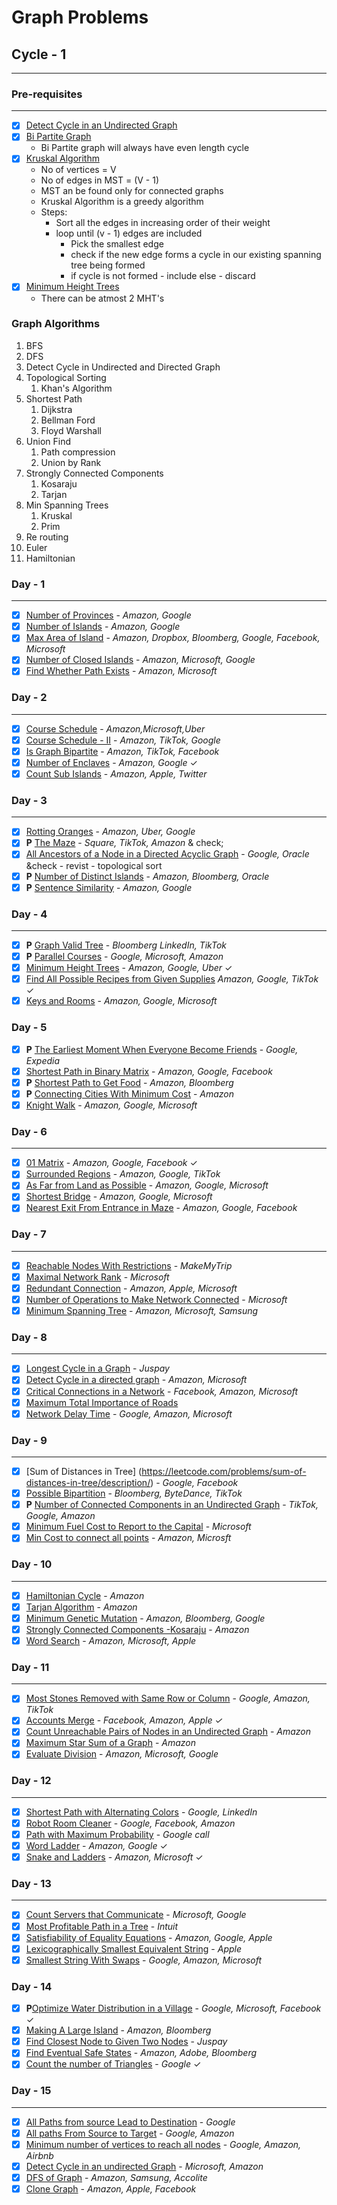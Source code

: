 ##

# Graph Problems

## Cycle - 1

---

### Pre-requisites

---

- [x] [Detect Cycle in an Undirected Graph](https://www.youtube.com/watch?v=vXrv3kruvwE)
- [x] [Bi Partite Graph](https://www.youtube.com/watch?v=0ACfAqs8mm0)
  - Bi Partite graph will always have even length cycle
- [x] [Kruskal Algorithm](https://www.youtube.com/watch?v=_Iz-QLBGKpM)
  - No of vertices = V
  - No of edges in MST = (V - 1)
  - MST an be found only for connected graphs
  - Kruskal Algorithm is a greedy algorithm
  - Steps:
    - Sort all the edges in increasing order of their weight
    - loop until (v - 1) edges are included
      - Pick the smallest edge
      - check if the new edge forms a cycle in our existing spanning tree being formed
      - if cycle is not formed - include else - discard
- [x] [Minimum Height Trees](https://www.youtube.com/watch?v=ivl6BHJVcB0)
  - There can be atmost 2 MHT's

### Graph Algorithms

1. BFS
2. DFS
3. Detect Cycle in Undirected and Directed Graph
4. Topological Sorting
   1. Khan's Algorithm
5. Shortest Path
   1. Dijkstra
   2. Bellman Ford
   3. Floyd Warshall
6. Union Find
   1. Path compression
   2. Union by Rank
7. Strongly Connected Components
   1. Kosaraju
   2. Tarjan
8. Min Spanning Trees
   1. Kruskal
   2. Prim
9. Re routing
10. Euler
11. Hamiltonian

### Day - 1

---

- [x] [Number of Provinces](https://leetcode.com/problems/number-of-provinces/description/) - <cite>Amazon, Google</cite>
- [x] [Number of Islands](https://leetcode.com/problems/number-of-islands/) - <cite>Amazon, Google</cite>
- [x] [Max Area of Island](https://leetcode.com/problems/max-area-of-island/) - <cite> Amazon, Dropbox, Bloomberg, Google, Facebook, Microsoft</cite>
- [x] [Number of Closed Islands](https://leetcode.com/problems/number-of-closed-islands/) - <cite> Amazon, Microsoft, Google </cite>
- [x] [Find Whether Path Exists](https://practice.geeksforgeeks.org/problems/find-whether-path-exist5238/1) - <cite>Amazon, Microsoft</cite>

### Day - 2

---

- [x] [Course Schedule](https://leetcode.com/problems/course-schedule/) - <cite>Amazon,Microsoft,Uber</cite>
- [x] [Course Schedule - II](https://leetcode.com/problems/course-schedule-ii/) - <cite>Amazon, TikTok, Google</cite>
- [x] [Is Graph Bipartite](https://leetcode.com/problems/is-graph-bipartite/description/) - <cite>Amazon, TikTok, Facebook</cite>
- [x] [Number of Enclaves](https://leetcode.com/problems/number-of-enclaves/) - <cite>Amazon, Google</cite> &check;
- [x] [Count Sub Islands](https://leetcode.com/problems/count-sub-islands/) - <cite> Amazon, Apple, Twitter </cite>

### Day - 3

---

- [x] [Rotting Oranges](https://leetcode.com/problems/rotting-oranges/) - <cite> Amazon, Uber, Google </cite>
- [x] **P** [The Maze](https://leetcode.com/problems/the-maze/description/) - <cite> Square, TikTok, Amazon </cite> & check;
- [x] [All Ancestors of a Node in a Directed Acyclic Graph](https://leetcode.com/problems/all-ancestors-of-a-node-in-a-directed-acyclic-graph/) - <cite> Google, Oracle </cite> &check - revist - topological sort
- [x] **P** [Number of Distinct Islands](https://leetcode.com/problems/number-of-distinct-islands/) - <cite>Amazon, Bloomberg, Oracle</cite>
- [x] **P** [Sentence Similarity](https://leetcode.com/problems/sentence-similarity-ii/description/) - <cite> Amazon, Google </cite>

### Day - 4

---

- [x] **P** [Graph Valid Tree](https://leetcode.com/problems/graph-valid-tree/) - <cite> Bloomberg LinkedIn, TikTok </cite>
- [x] **P** [Parallel Courses](https://leetcode.com/problems/parallel-courses/description/) - <cite> Google, Microsoft, Amazon </cite>
- [x] [Minimum Height Trees](https://leetcode.com/problems/minimum-height-trees/) - <cite> Amazon, Google, Uber </cite> &check;
- [x] [Find All Possible Recipes from Given Supplies](https://leetcode.com/problems/find-all-possible-recipes-from-given-supplies/) <cite> Amazon, Google, TikTok </cite> &check;
- [x] [Keys and Rooms](https://leetcode.com/problems/keys-and-rooms/) - <cite> Amazon, Google, Microsoft</cite>

### Day - 5

- [x] **P** [The Earliest Moment When Everyone Become Friends](https://leetcode.com/problems/the-earliest-moment-when-everyone-become-friends/description/) - <cite> Google, Expedia </cite>
- [x] [Shortest Path in Binary Matrix](https://leetcode.com/problems/shortest-path-in-binary-matrix/description/) - <cite> Amazon, Google, Facebook</cite>
- [x] **P** [Shortest Path to Get Food](https://leetcode.com/problems/shortest-path-to-get-food/description/) - <cite> Amazon, Bloomberg </cite>
- [x] **P** [Connecting Cities With Minimum Cost](https://leetcode.com/problems/connecting-cities-with-minimum-cost/description/) - <cite> Amazon</cite>
- [x] [Knight Walk](https://practice.geeksforgeeks.org/problems/knight-walk4521/1) - <cite> Amazon, Google, Microsoft </cite>

### Day - 6

---

- [x] [01 Matrix](https://leetcode.com/problems/01-matrix/description/) - <cite> Amazon, Google, Facebook</cite> &check;
- [x] [Surrounded Regions](https://leetcode.com/problems/surrounded-regions/description/) - <cite> Amazon, Google, TikTok </cite>
- [x] [As Far from Land as Possible](https://leetcode.com/problems/as-far-from-land-as-possible/description/) - <cite> Amazon, Google, Microsoft </cite>
- [x] [Shortest Bridge](https://leetcode.com/problems/shortest-bridge/) - <cite> Amazon, Google, Microsoft </cite>
- [x] [Nearest Exit From Entrance in Maze](https://leetcode.com/problems/nearest-exit-from-entrance-in-maze/description/) - <cite> Amazon, Google, Facebook</cite>

### Day - 7

---

- [x] [Reachable Nodes With Restrictions](https://leetcode.com/problems/reachable-nodes-with-restrictions/) - <cite> MakeMyTrip </cite>
- [x] [Maximal Network Rank](https://leetcode.com/problems/maximal-network-rank/) - <cite> Microsoft </cite>
- [x] [Redundant Connection](https://leetcode.com/problems/redundant-connection/description/) - <cite>Amazon, Apple, Microsoft</cite>
- [x] [Number of Operations to Make Network Connected](https://leetcode.com/problems/number-of-operations-to-make-network-connected/description/) - <cite>Microsoft</cite>
- [x] [Minimum Spanning Tree](https://practice.geeksforgeeks.org/problems/minimum-spanning-tree/1) - <cite> Amazon, Microsoft, Samsung </cite>

### Day - 8

---

- [x] [Longest Cycle in a Graph](https://leetcode.com/problems/longest-cycle-in-a-graph/description/) - <cite> Juspay </cite>
- [x] [Detect Cycle in a directed graph](https://practice.geeksforgeeks.org/problems/detect-cycle-in-a-directed-graph/1) - <cite> Amazon, Microsoft </cite>
- [x] [Critical Connections in a Network](https://leetcode.com/problems/critical-connections-in-a-network/description/) - <cite>Facebook, Amazon, Microsoft</cite>
- [x] [Maximum Total Importance of Roads](https://leetcode.com/problems/maximum-total-importance-of-roads/)
- [x] [Network Delay Time](https://leetcode.com/problems/network-delay-time/description/) - <cite> Google, Amazon, Microsoft </cite>

### Day - 9

---

- [x] [Sum of Distances in Tree] (https://leetcode.com/problems/sum-of-distances-in-tree/description/) - <cite> Google, Facebook </cite>
- [x] [Possible Bipartition](https://leetcode.com/problems/possible-bipartition/) - <cite>Bloomberg, ByteDance, TikTok</cite>
- [x] **P** [Number of Connected Components in an Undirected Graph](https://leetcode.com/problems/number-of-connected-components-in-an-undirected-graph/description/) - <cite>TikTok, Google, Amazon</cite>
- [x] [Minimum Fuel Cost to Report to the Capital](https://leetcode.com/problems/minimum-fuel-cost-to-report-to-the-capital/) - <cite> Microsoft </cite>
- [x] [Min Cost to connect all points](https://leetcode.com/problems/min-cost-to-connect-all-points/) - <cite> Amazon, Microsft </cite>

### Day - 10

---

- [x] [Hamiltonian Cycle](https://practice.geeksforgeeks.org/problems/hamiltonian-path2522/1) - <cite> Amazon </cite>
- [x] [Tarjan Algorithm](https://practice.geeksforgeeks.org/problems/strongly-connected-component-tarjanss-algo-1587115621/1) - <cite> Amazon </cite>
- [x] [Minimum Genetic Mutation](https://leetcode.com/problems/minimum-genetic-mutation/description/) - <cite> Amazon, Bloomberg, Google </cite>
- [x] [Strongly Connected Components -Kosaraju](https://practice.geeksforgeeks.org/problems/strongly-connected-components-kosarajus-algo/1) - <cite> Amazon </cite>
- [x] [Word Search](https://practice.geeksforgeeks.org/problems/word-search/1) - <cite> Amazon, Microsoft, Apple </cite>

### Day - 11

---

- [x] [Most Stones Removed with Same Row or Column](https://leetcode.com/problems/most-stones-removed-with-same-row-or-column/) - <cite>Google, Amazon, TikTok<cite>
- [x] [Accounts Merge](https://leetcode.com/problems/accounts-merge/description/) - <cite>Facebook, Amazon, Apple<cite> &check;
- [x] [Count Unreachable Pairs of Nodes in an Undirected Graph](https://leetcode.com/problems/count-unreachable-pairs-of-nodes-in-an-undirected-graph/description/) - <cite> Amazon </cite>
- [x] [Maximum Star Sum of a Graph](https://leetcode.com/problems/maximum-star-sum-of-a-graph/) - <cite> Amazon </cite>
- [x] [Evaluate Division](https://leetcode.com/problems/evaluate-division/description/) - <cite> Amazon, Microsoft, Google </cite>

### Day - 12

---

- [x] [Shortest Path with Alternating Colors](https://leetcode.com/problems/shortest-path-with-alternating-colors/) - <cite> Google, LinkedIn </cite>
- [x] [Robot Room Cleaner](https://leetcode.com/problems/robot-room-cleaner/) - <cite> Google, Facebook, Amazon </cite>
- [x] [Path with Maximum Probability](https://leetcode.com/problems/path-with-maximum-probability/) - <cite> Google call</cite>
- [x] [Word Ladder](https://leetcode.com/problems/word-ladder/) - <cite> Amazon, Google </cite> &check;
- [x] [Snake and Ladders](https://leetcode.com/problems/snakes-and-ladders/) - <cite> Amazon, Microsoft</cite> &check;

### Day - 13

---

- [x] [Count Servers that Communicate](https://leetcode.com/problems/count-servers-that-communicate/description/) - <cite>Microsoft, Google</cite>
- [x] [Most Profitable Path in a Tree](https://leetcode.com/problems/most-profitable-path-in-a-tree/description/) - <cite> Intuit </cite>
- [x] [Satisfiability of Equality Equations](https://leetcode.com/problems/satisfiability-of-equality-equations/description/) - <cite>Amazon, Google, Apple</cite>
- [x] [Lexicographically Smallest Equivalent String](https://leetcode.com/problems/lexicographically-smallest-equivalent-string/description/) - <cite>Apple</cite>
- [x] [Smallest String With Swaps](https://leetcode.com/problems/smallest-string-with-swaps/) - <cite> Google, Amazon, Microsoft </cite>

### Day - 14

- [x] **P**[Optimize Water Distribution in a Village](https://leetcode.com/problems/optimize-water-distribution-in-a-village/description/) - <cite> Google, Microsoft, Facebook </cite> &check;
- [x] [Making A Large Island](https://leetcode.com/problems/making-a-large-island/) - <cite> Amazon, Bloomberg </cite>
- [x] [Find Closest Node to Given Two Nodes](https://leetcode.com/problems/find-closest-node-to-given-two-nodes/) - <cite>Juspay</cite>
- [x] [Find Eventual Safe States](https://leetcode.com/problems/find-eventual-safe-states/) - <cite> Amazon, Adobe, Bloomberg </cite>
- [x] [Count the number of Triangles](https://practice.geeksforgeeks.org/batch/gts-1/track/GTS-GRAPH/problem/count-the-number-of-triangles) - <cite> Google </cite> &check;

### Day - 15

---

- [x] [All Paths from source Lead to Destination](https://leetcode.com/problems/all-paths-from-source-lead-to-destination/) - <cite>Google</cite>
- [x] [All paths From Source to Target](https://leetcode.com/problems/all-paths-from-source-to-target/description/) - <cite>Google, Amazon</cite>
- [x] [Minimum number of vertices to reach all nodes](https://leetcode.com/problems/minimum-number-of-vertices-to-reach-all-nodes/description/) - <cite> Google, Amazon, Airbnb </cite>
- [x] [Detect Cycle in an undirected Graph](https://practice.geeksforgeeks.org/problems/detect-cycle-in-an-undirected-graph/1) - <cite> Microsoft, Amazon</cite>
- [x] [DFS of Graph](https://practice.geeksforgeeks.org/problems/depth-first-traversal-for-a-graph/1) - <cite>Amazon, Samsung, Accolite</cite>
- [x] [Clone Graph](https://leetcode.com/problems/clone-graph/) - <cite> Amazon, Apple, Facebook</cite>
